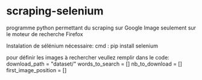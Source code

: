# scraping-selenium

programme python permettant du scraping sur Google Image seulement sur le moteur de recherche Firefox

Instalation de sélénium nécessaire:
cmd : pip install selenium

pour définir les images à rechercher veullez remplir dans le code:
download_path = "dataset/"
words_to_search = []
nb_to_download = []
first_image_position = []
